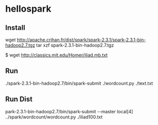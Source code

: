 # hellospark

## Install

wget http://apache.crihan.fr/dist/spark/spark-2.3.1/spark-2.3.1-bin-hadoop2.7.tgz
tar xzf spark-2.3.1-bin-hadoop2.7.tgz

$ wget http://classics.mit.edu/Homer/iliad.mb.txt

## Run

./spark-2.3.1-bin-hadoop2.7/bin/spark-submit ./wordcount.py ./text.txt

## Run  Dist
park-2.3.1-bin-hadoop2.7/bin/spark-submit --master local[4] ../spark/wordcount/wordcount.py ./iliad100.txt
